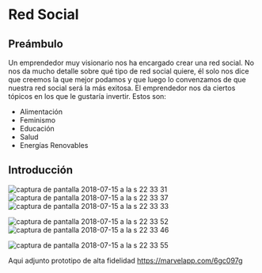 # Red Social

## Preámbulo

Un emprendedor muy visionario nos ha encargado crear una red social. No nos da
mucho detalle sobre qué tipo de red social quiere, él solo nos dice que creemos
la que mejor podamos y que luego lo convenzamos de que nuestra red social será
la más exitosa. El emprendedor nos da ciertos tópicos en los que le gustaría
invertir. Estos son:

* Alimentación
* Feminismo
* Educación
* Salud
* Energías Renovables

## Introducción


![captura de pantalla 2018-07-15 a la s 22 33 31](https://user-images.githubusercontent.com/39094762/42741404-f696d58c-887f-11e8-8e89-dcd8f281053a.png)
![captura de pantalla 2018-07-15 a la s 22 33 37](https://user-images.githubusercontent.com/39094762/42741417-0aa77b26-8880-11e8-9c3c-b1c5ee6e634b.png)
![captura de pantalla 2018-07-15 a la s 22 33 33](https://user-images.githubusercontent.com/39094762/42741407-fa7a882e-887f-11e8-9845-92d7fe858757.png)

![captura de pantalla 2018-07-15 a la s 22 33 52](https://user-images.githubusercontent.com/39094762/42741411-ff8efcdc-887f-11e8-9f28-bdf77515efbc.png)
![captura de pantalla 2018-07-15 a la s 22 33 46](https://user-images.githubusercontent.com/39094762/42741412-03440bce-8880-11e8-8dc1-25c38609b44d.png)

![captura de pantalla 2018-07-15 a la s 22 33 55](https://user-images.githubusercontent.com/39094762/42741408-fd64b5b4-887f-11e8-8d54-2e381ad992a7.png)

Aqui adjunto prototipo de alta fidelidad https://marvelapp.com/6gc097g




